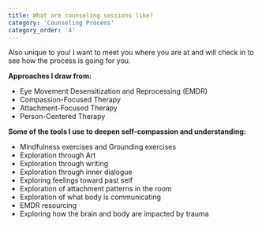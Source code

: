 ```yaml
---
title: What are counseling sessions like?
category: 'Counseling Process'
category_order: '4'
---
```

Also unique to you! I want to meet you where you are at and will check in to see how the process is going for you.

<p><strong>Approaches I draw from:</strong></p>
<ul>
<li>Eye Movement Desensitization and Reprocessing (EMDR)</li>
<li>Compassion-Focused Therapy</li>
<li>Attachment-Focused Therapy</li>
<li>Person-Centered Therapy</li>
</ul>
<p><strong>Some of the tools I use to deepen self-compassion and understanding:</strong></p>
<ul>
<li>Mindfulness exercises and Grounding exercises</li>
<li>Exploration through Art</li>
<li>Exploration through writing</li>
<li>Exploration through inner dialogue</li>
<li>Exploring feelings toward past self</li>
<li>Exploration of attachment patterns in the room</li>
<li>Exploration of what body is communicating</li>
<li>EMDR resourcing</li>
<li>Exploring how the brain and body are impacted by trauma</li>
</ul>